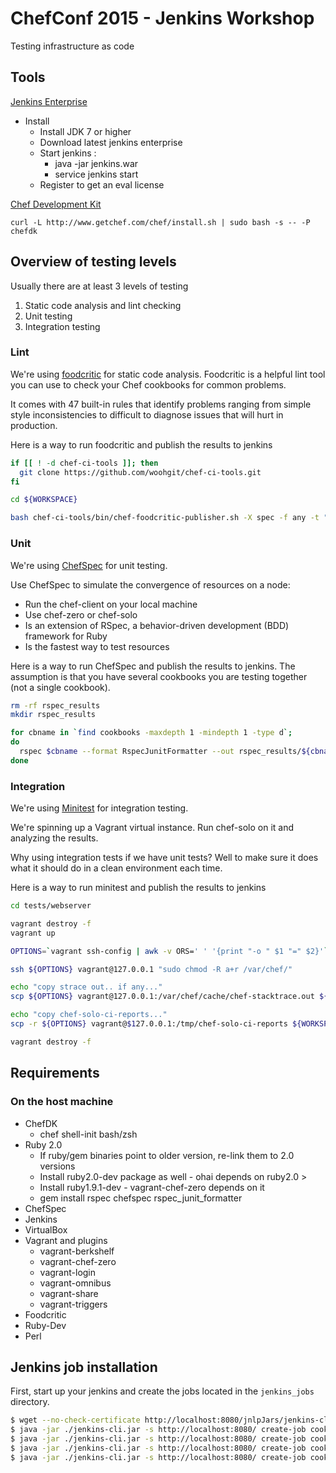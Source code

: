 # ChefConf 2015 - Jenkins Workshop

Testing infrastructure as code

## Tools

[Jenkins Enterprise](http://nectar-downloads.cloudbees.com/jenkins-enterprise/1.580/)
- Install
  - Install JDK 7 or higher
  - Download latest jenkins enterprise
  - Start jenkins : 
    - java -jar jenkins.war 
    - service jenkins start
  - Register to get an eval license

[Chef Development Kit](https://downloads.chef.io/chef-dk/)
```
curl -L http://www.getchef.com/chef/install.sh | sudo bash -s -- -P chefdk
```

## Overview of testing levels

Usually there are at least 3 levels of testing

1. Static code analysis and lint checking
2. Unit testing
3. Integration testing

### Lint

We're using [foodcritic](https://foodcritic.io) for static code analysis. Foodcritic is a helpful lint tool you can use to check your Chef cookbooks for common problems.

It comes with 47 built-in rules that identify problems ranging from simple style inconsistencies to difficult to diagnose issues that will hurt in production.

Here is a way to run foodcritic and publish the results to jenkins
```bash
if [[ ! -d chef-ci-tools ]]; then
  git clone https://github.com/woohgit/chef-ci-tools.git
fi

cd ${WORKSPACE}

bash chef-ci-tools/bin/chef-foodcritic-publisher.sh -X spec -f any -t "~FC003"
```

### Unit

We're using [ChefSpec](https://docs.chef.io/chefspec.html) for unit testing.

Use ChefSpec to simulate the convergence of resources on a node:

- Run the chef-client on your local machine
- Use chef-zero or chef-solo
- Is an extension of RSpec, a behavior-driven development (BDD) framework for Ruby
- Is the fastest way to test resources

Here is a way to run ChefSpec and publish the results to jenkins. The assumption is that you have several cookbooks you are testing together (not a single cookbook).
```bash
rm -rf rspec_results
mkdir rspec_results

for cbname in `find cookbooks -maxdepth 1 -mindepth 1 -type d`;
do
  rspec $cbname --format RspecJunitFormatter --out rspec_results/${cbname}-results.xml
done
```

### Integration

We're using [Minitest](https://github.com/seattlerb/minitest) for integration testing.

We're spinning up a Vagrant virtual instance. Run chef-solo on it and analyzing the results.

Why using integration tests if we have unit tests? Well to make sure it does what it should do in a clean environment each time.

Here is a way to run minitest and publish the results to jenkins
```bash
cd tests/webserver

vagrant destroy -f
vagrant up

OPTIONS=`vagrant ssh-config | awk -v ORS=' ' '{print "-o " $1 "=" $2}'`

ssh ${OPTIONS} vagrant@127.0.0.1 "sudo chmod -R a+r /var/chef/"

echo "copy strace out.. if any..."
scp ${OPTIONS} vagrant@127.0.0.1:/var/chef/cache/chef-stacktrace.out ${WORKSPACE}/chef-stacktrace.out

echo "copy chef-solo-ci-reports..."
scp -r ${OPTIONS} vagrant@$127.0.0.1:/tmp/chef-solo-ci-reports ${WORKSPACE}/

vagrant destroy -f
```

## Requirements

### On the host machine

- ChefDK
   - chef shell-init bash/zsh
- Ruby 2.0
	- If ruby/gem binaries point to older version, re-link them to 2.0 versions
	- Install ruby2.0-dev package as well - ohai depends on ruby2.0 >
	- Install ruby1.9.1-dev - vagrant-chef-zero depends on it
	- gem install rspec chefspec rspec_junit_formatter
- ChefSpec
- Jenkins
- VirtualBox
- Vagrant and plugins
	- vagrant-berkshelf
	- vagrant-chef-zero
	- vagrant-login
	- vagrant-omnibus
	- vagrant-share
	- vagrant-triggers
- Foodcritic
- Ruby-Dev
- Perl

## Jenkins job installation

First, start up your jenkins and create the jobs located in the `jenkins_jobs` directory.

```bash
$ wget --no-check-certificate http://localhost:8080/jnlpJars/jenkins-cli.jar
$ java -jar ./jenkins-cli.jar -s http://localhost:8080/ create-job cookbooks-lint-check < jenkins_jobs/cookbooks-lint-check.config.xml
$ java -jar ./jenkins-cli.jar -s http://localhost:8080/ create-job cookbooks-unit-tests < jenkins_jobs/cookbooks-unit-tests.config.xml
$ java -jar ./jenkins-cli.jar -s http://localhost:8080/ create-job cookbooks-integration-tests < jenkins_jobs/cookbooks-integration-tests.config.xml
$ java -jar ./jenkins-cli.jar -s http://localhost:8080/ create-job cookbooks-workflow < jenkins_jobs/cookbooks-workflow.config.xml
```
